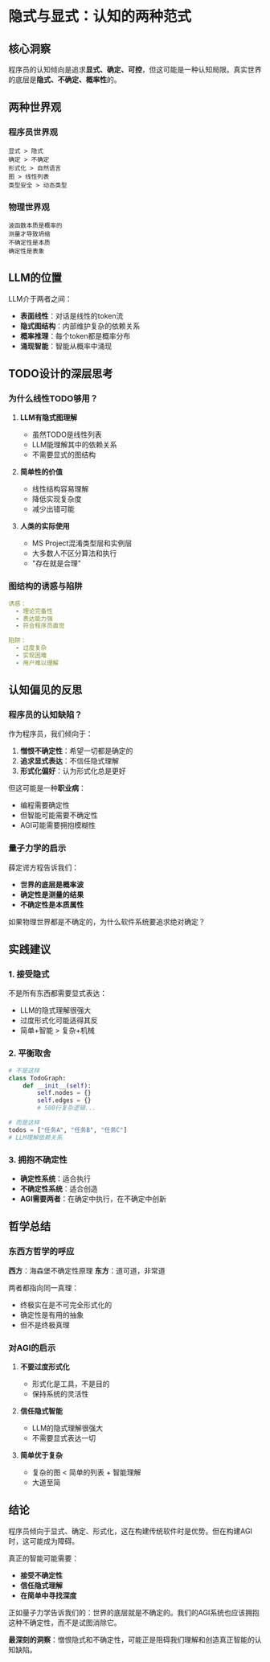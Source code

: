 # 隐式与显式：认知的两种范式

## 核心洞察

程序员的认知倾向是追求**显式、确定、可控**，但这可能是一种认知局限。真实世界的底层是**隐式、不确定、概率性**的。

## 两种世界观

### 程序员世界观
```
显式 > 隐式
确定 > 不确定
形式化 > 自然语言
图 > 线性列表
类型安全 > 动态类型
```

### 物理世界观
```
波函数本质是概率的
测量才导致坍缩
不确定性是本质
确定性是表象
```

## LLM的位置

LLM介于两者之间：
- **表面线性**：对话是线性的token流
- **隐式图结构**：内部维护复杂的依赖关系
- **概率推理**：每个token都是概率分布
- **涌现智能**：智能从概率中涌现

## TODO设计的深层思考

### 为什么线性TODO够用？

1. **LLM有隐式图理解**
   - 虽然TODO是线性列表
   - LLM能理解其中的依赖关系
   - 不需要显式的图结构

2. **简单性的价值**
   - 线性结构容易理解
   - 降低实现复杂度
   - 减少出错可能

3. **人类的实际使用**
   - MS Project混淆类型层和实例层
   - 大多数人不区分算法和执行
   - "存在就是合理"

### 图结构的诱惑与陷阱

```yaml
诱惑：
  - 理论完备性
  - 表达能力强
  - 符合程序员直觉

陷阱：
  - 过度复杂
  - 实现困难
  - 用户难以理解
```

## 认知偏见的反思

### 程序员的认知缺陷？

作为程序员，我们倾向于：
1. **憎恨不确定性**：希望一切都是确定的
2. **追求显式表达**：不信任隐式理解
3. **形式化偏好**：认为形式化总是更好

但这可能是一种**职业病**：
- 编程需要确定性
- 但智能可能需要不确定性
- AGI可能需要拥抱模糊性

### 量子力学的启示

薛定谔方程告诉我们：
- **世界的底层是概率波**
- **确定性是测量的结果**
- **不确定性是本质属性**

如果物理世界都是不确定的，为什么软件系统要追求绝对确定？

## 实践建议

### 1. 接受隐式

不是所有东西都需要显式表达：
- LLM的隐式理解很强大
- 过度形式化可能适得其反
- 简单+智能 > 复杂+机械

### 2. 平衡取舍

```python
# 不是这样
class TodoGraph:
    def __init__(self):
        self.nodes = {}
        self.edges = {}
        # 500行复杂逻辑...

# 而是这样
todos = ["任务A", "任务B", "任务C"]
# LLM理解依赖关系
```

### 3. 拥抱不确定性

- **确定性系统**：适合执行
- **不确定性系统**：适合创造
- **AGI需要两者**：在确定中执行，在不确定中创新

## 哲学总结

### 东西方哲学的呼应

**西方**：海森堡不确定性原理
**东方**：道可道，非常道

两者都指向同一真理：
- 终极实在是不可完全形式化的
- 确定性是有用的抽象
- 但不是终极真理

### 对AGI的启示

1. **不要过度形式化**
   - 形式化是工具，不是目的
   - 保持系统的灵活性

2. **信任隐式智能**
   - LLM的隐式理解很强大
   - 不需要显式表达一切

3. **简单优于复杂**
   - 复杂的图 < 简单的列表 + 智能理解
   - 大道至简

## 结论

程序员倾向于显式、确定、形式化，这在构建传统软件时是优势。但在构建AGI时，这可能成为障碍。

真正的智能可能需要：
- **接受不确定性**
- **信任隐式理解**
- **在简单中寻找深度**

正如量子力学告诉我们的：世界的底层就是不确定的。我们的AGI系统也应该拥抱这种不确定性，而不是试图消除它。

**最深刻的洞察**：憎恨隐式和不确定性，可能正是阻碍我们理解和创造真正智能的认知缺陷。